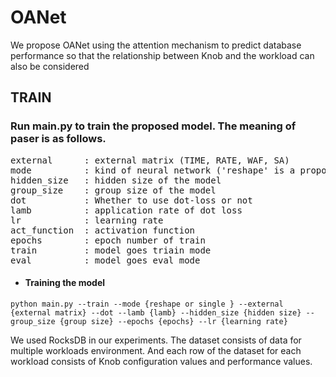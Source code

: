 # OANet
We propose OANet using the attention mechanism to predict database performance so that the relationship between Knob and the workload can also be considered

## TRAIN
### Run main.py to train the proposed model. The meaning of paser is as follows. 
<pre>
external      : external matrix (TIME, RATE, WAF, SA)
mode          : kind of neural network ('reshape' is a proposed model, 'single'is a single layer neural network)
hidden_size   : hidden size of the model
group_size    : group size of the model
dot           : Whether to use dot-loss or not
lamb          : application rate of dot loss
lr            : learning rate
act_function  : activation function
epochs        : epoch number of train
train         : model goes triain mode
eval          : model goes eval mode
</pre>
* #### Training the model
```
python main.py --train --mode {reshape or single } --external {external matrix} --dot --lamb {lamb} --hidden_size {hidden size} --group_size {group size} --epochs {epochs} --lr {learning rate}
```

We used RocksDB in our experiments.
The dataset consists of data for multiple workloads environment.
And each row of the dataset for each workload consists of Knob configuration values and performance values.
